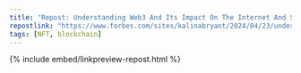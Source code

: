 ```yaml
---
title: "Repost: Understanding Web3 And Its Impact On The Internet And Society"
repostlink: "https://www.forbes.com/sites/kalinabryant/2024/04/23/understanding-web3-and-its-impact-on-the-internet-and-society/"
tags: [NFT, blockchain]
---
```


{% include embed/linkpreview-repost.html %}
